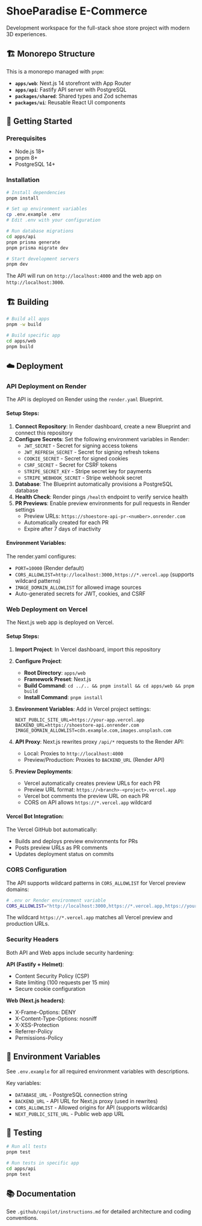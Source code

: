 # ShoeParadise E-Commerce

Development workspace for the full-stack shoe store project with modern 3D experiences.

## 🏗️ Monorepo Structure

This is a monorepo managed with `pnpm`:

- **`apps/web`**: Next.js 14 storefront with App Router
- **`apps/api`**: Fastify API server with PostgreSQL
- **`packages/shared`**: Shared types and Zod schemas
- **`packages/ui`**: Reusable React UI components

## 🚀 Getting Started

### Prerequisites

- Node.js 18+
- pnpm 8+
- PostgreSQL 14+

### Installation

```bash
# Install dependencies
pnpm install

# Set up environment variables
cp .env.example .env
# Edit .env with your configuration

# Run database migrations
cd apps/api
pnpm prisma generate
pnpm prisma migrate dev

# Start development servers
pnpm dev
```

The API will run on `http://localhost:4000` and the web app on `http://localhost:3000`.

## 🏗️ Building

```bash
# Build all apps
pnpm -w build

# Build specific app
cd apps/web
pnpm build
```

## ☁️ Deployment

### API Deployment on Render

The API is deployed on Render using the `render.yaml` Blueprint.

#### Setup Steps:

1. **Connect Repository**: In Render dashboard, create a new Blueprint and connect this repository
2. **Configure Secrets**: Set the following environment variables in Render:
   - `JWT_SECRET` - Secret for signing access tokens
   - `JWT_REFRESH_SECRET` - Secret for signing refresh tokens
   - `COOKIE_SECRET` - Secret for signed cookies
   - `CSRF_SECRET` - Secret for CSRF tokens
   - `STRIPE_SECRET_KEY` - Stripe secret key for payments
   - `STRIPE_WEBHOOK_SECRET` - Stripe webhook secret
3. **Database**: The Blueprint automatically provisions a PostgreSQL database
4. **Health Check**: Render pings `/health` endpoint to verify service health
5. **PR Previews**: Enable preview environments for pull requests in Render settings
   - Preview URLs: `https://shoestore-api-pr-<number>.onrender.com`
   - Automatically created for each PR
   - Expire after 7 days of inactivity

#### Environment Variables:

The render.yaml configures:

- `PORT=10000` (Render default)
- `CORS_ALLOWLIST=http://localhost:3000,https://*.vercel.app` (supports wildcard patterns)
- `IMAGE_DOMAIN_ALLOWLIST` for allowed image sources
- Auto-generated secrets for JWT, cookies, and CSRF

### Web Deployment on Vercel

The Next.js web app is deployed on Vercel.

#### Setup Steps:

1. **Import Project**: In Vercel dashboard, import this repository
2. **Configure Project**:

   - **Root Directory**: `apps/web`
   - **Framework Preset**: Next.js
   - **Build Command**: `cd ../.. && pnpm install && cd apps/web && pnpm build`
   - **Install Command**: `pnpm install`

3. **Environment Variables**: Add in Vercel project settings:

   ```
   NEXT_PUBLIC_SITE_URL=https://your-app.vercel.app
   BACKEND_URL=https://shoestore-api.onrender.com
   IMAGE_DOMAIN_ALLOWLIST=cdn.example.com,images.unsplash.com
   ```

4. **API Proxy**: Next.js rewrites proxy `/api/*` requests to the Render API:

   - Local: Proxies to `http://localhost:4000`
   - Preview/Production: Proxies to `BACKEND_URL` (Render API)

5. **Preview Deployments**:
   - Vercel automatically creates preview URLs for each PR
   - Preview URL format: `https://<branch>-<project>.vercel.app`
   - Vercel bot comments the preview URL on each PR
   - CORS on API allows `https://*.vercel.app` wildcard

#### Vercel Bot Integration:

The Vercel GitHub bot automatically:

- Builds and deploys preview environments for PRs
- Posts preview URLs as PR comments
- Updates deployment status on commits

### CORS Configuration

The API supports wildcard patterns in `CORS_ALLOWLIST` for Vercel preview domains:

```bash
# .env or Render environment variable
CORS_ALLOWLIST="http://localhost:3000,https://*.vercel.app,https://yourdomain.com"
```

The wildcard `https://*.vercel.app` matches all Vercel preview and production URLs.

### Security Headers

Both API and Web apps include security hardening:

**API (Fastify + Helmet)**:

- Content Security Policy (CSP)
- Rate limiting (100 requests per 15 min)
- Secure cookie configuration

**Web (Next.js headers)**:

- X-Frame-Options: DENY
- X-Content-Type-Options: nosniff
- X-XSS-Protection
- Referrer-Policy
- Permissions-Policy

## 📝 Environment Variables

See `.env.example` for all required environment variables with descriptions.

Key variables:

- `DATABASE_URL` - PostgreSQL connection string
- `BACKEND_URL` - API URL for Next.js proxy (used in rewrites)
- `CORS_ALLOWLIST` - Allowed origins for API (supports wildcards)
- `NEXT_PUBLIC_SITE_URL` - Public web app URL

## 🧪 Testing

```bash
# Run all tests
pnpm test

# Run tests in specific app
cd apps/api
pnpm test
```

## 📚 Documentation

See `.github/copilot/instructions.md` for detailed architecture and coding conventions.
